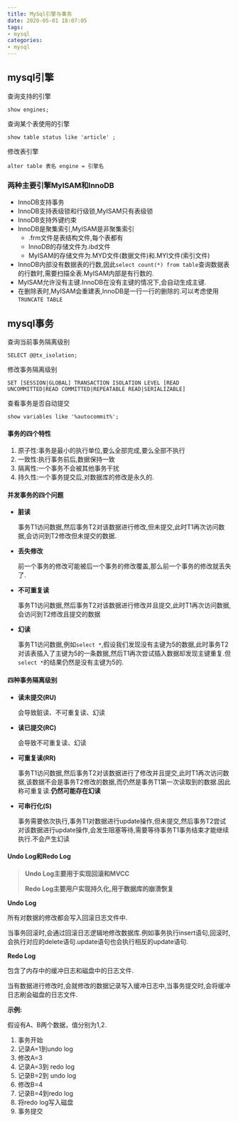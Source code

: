 ```yaml
---
title: MySql引擎与事务
date: 2020-05-01 18:07:05
tags:
- mysql
categories:
- mysql
---
```


## mysql引擎

查询支持的引擎

```mysql
show engines;
```

查询某个表使用的引擎

```mysql
show table status like 'article' ;
```

<!--more-->

修改表引擎

```mysql
alter table 表名 engine = 引擎名
```

### 两种主要引擎MyISAM和InnoDB

- InnoDB支持事务
- InnoDB支持表级锁和行级锁,MyISAM只有表级锁
- InnoDB支持外键约束
- InnoDB是聚集索引,MyISAM是非聚集索引
  - .frm文件是表结构文件,每个表都有
  - InnoDB的存储文件为.ibd文件
  - MyISAM的存储文件为.MYD文件(数据文件)和.MYI文件(索引文件)
- InnoDB内部没有数据表的行数,因此`select count(*) from table`查询数据表的行数时,需要扫描全表.MyISAM内部是有行数的.
- MyISAM允许没有主键.InnoDB在没有主键的情况下,会自动生成主键.
- 在删除表时,MyISAM会重建表,InnoDB是一行一行的删除的.可以考虑使用`TRUNCATE TABLE`

## mysql事务

查询当前事务隔离级别

```mysql
SELECT @@tx_isolation;
```

修改事务隔离级别

```mysql
SET [SESSION|GLOBAL] TRANSACTION ISOLATION LEVEL [READ UNCOMMITTED|READ COMMITTED|REPEATABLE READ|SERIALIZABLE]
```

查看事务是否自动提交

```mysql
show variables like '%autocommit%';
```

#### 事务的四个特性

1. 原子性:事务是最小的执行单位,要么全部完成,要么全部不执行
2. 一致性:执行事务前后,数据保持一致
3. 隔离性:一个事务不会被其他事务干扰
4. 持久性:一个事务提交后,对数据库的修改是永久的.

#### 并发事务的四个问题

- **脏读**

  事务T1访问数据,然后事务T2对该数据进行修改,但未提交,此时T1再次访问数据,会访问到T2修改但未提交的数据.

- **丢失修改**

  前一个事务的修改可能被后一个事务的修改覆盖,那么前一个事务的修改就丢失了.

- **不可重复读**

  事务T1访问数据,然后事务T2对该数据进行修改并且提交,此时T1再次访问数据,会访问到T2修改且提交的数据

- **幻读**

  事务T1访问数据,例如`select *`,假设我们发现没有主键为5的数据,此时事务T2对该表插入了主键为5的一条数据,然后T1再次尝试插入数据却发现主键重复.但`select *`的结果仍然是没有主键为5的.

#### 四种事务隔离级别

- **读未提交(RU)**

  会导致脏读、不可重复读、幻读

- **读已提交(RC)**

  会导致不可重复读、幻读

- **可重复读(RR)**

  事务T1访问数据,然后事务T2对该数据进行了修改并且提交,此时T1再次访问数据,该数据不会是事务T2修改的数据,而仍然是事务T1第一次读取到的数据.因此称可重复读.**仍然可能存在幻读**

- **可串行化(S)**

  事务需要依次执行,事务T1对数据进行update操作,但未提交,然后事务T2尝试对该数据进行update操作,会发生阻塞等待,需要等待事务T1事务结束才能继续执行.不会产生幻读

#### Undo Log和Redo Log

>**Undo Log主要用于实现回滚和MVCC**
>
>**Redo Log主要用户实现持久化,用于数据库的崩溃恢复**

**Undo Log**

所有对数据的修改都会写入回滚日志文件中.

当事务回滚时,会通过回滚日志逻辑地修改数据库.例如事务执行insert语句,回滚时,会执行对应的delete语句.update语句也会执行相反的update语句.

**Redo Log**

包含了内存中的缓冲日志和磁盘中的日志文件.

当有数据进行修改时,会就修改的数据记录写入缓冲日志中,当事务提交时,会将缓冲日志刷会磁盘的日志文件.

**示例:**

假设有A、B两个数据，值分别为1,2.

1. 事务开始
2. 记录A=1到undo log
3. 修改A=3
4. 记录A=3到 redo log
5. 记录B=2到 undo log
6. 修改B=4
7. 记录B=4到redo log
8. 将redo log写入磁盘
9. 事务提交
